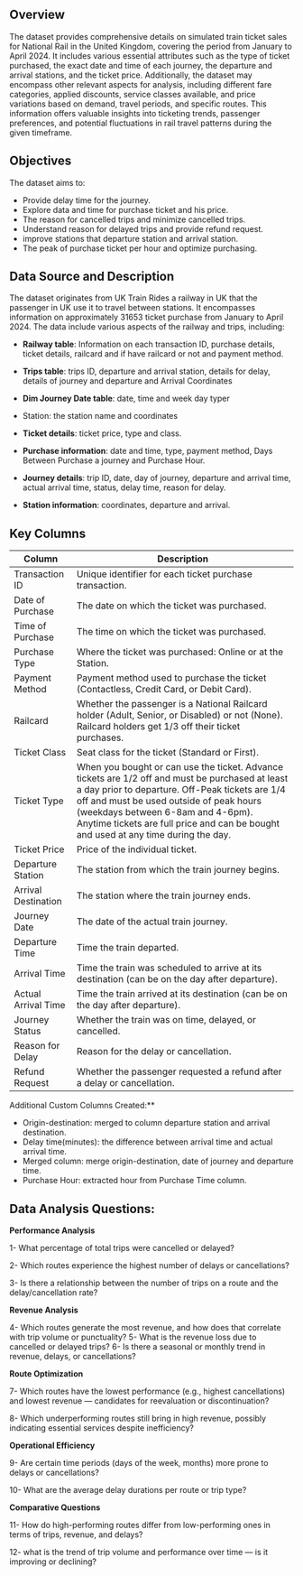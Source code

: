 ## Overview
The dataset provides comprehensive details on simulated train ticket sales for National Rail in the United Kingdom, covering the period from January to April 2024. It includes various essential attributes such as the type of ticket purchased, the exact date and time of each journey, the departure and arrival stations, and the ticket price. Additionally, the dataset may encompass other relevant aspects for analysis, including different fare categories, applied discounts, service classes available, and price variations based on demand, travel periods, and specific routes. This information offers valuable insights into ticketing trends, passenger preferences, and potential fluctuations in rail travel patterns during the given timeframe.
## Objectives
The dataset aims to:
-	Provide delay time for the journey.
-	Explore data and time for purchase ticket and his price.
-	The reason for cancelled trips and minimize cancelled trips.
-	Understand reason for delayed trips and provide refund request.
-	improve stations that departure station and arrival station.
-	The peak of purchase ticket per hour and optimize purchasing. 
## Data Source and Description
The dataset originates from UK Train Rides a railway in UK that the passenger in UK use it to travel between stations. It encompasses information on approximately 31653 ticket purchase from January to April 2024. The data include various aspects of the railway and trips, including:
-	**Railway table**: Information on each transaction ID, purchase details, ticket details, railcard and if have railcard or not and payment method.
-	**Trips table**: trips ID, departure and arrival station, details for delay, details of journey and departure and Arrival Coordinates
-	**Dim Journey Date table**: date, time and week day typer
-	Station:  the station name and coordinates

-	**Ticket details**: ticket price, type and class.
-	**Purchase information**: date and time, type, payment method, Days Between Purchase a journey and Purchase Hour.
-	**Journey details**: trip ID, date, day of journey, departure and arrival time, actual arrival time, status, delay time, reason for delay.
-	**Station information**: coordinates, departure and arrival. 
## Key Columns
| Column    | Description |
| -------- | ------- |
| Transaction ID| Unique identifier for each ticket purchase transaction.|
| Date of Purchase|  The date on which the ticket was purchased. | 
| Time of Purchase |The time on which the ticket was purchased. |
| Purchase Type | Where the ticket was purchased: Online or at the Station. |
| Payment Method| Payment method used to purchase the ticket (Contactless, Credit Card, or Debit Card).|
| Railcard | Whether the passenger is a National Railcard holder (Adult, Senior, or Disabled) or not (None). Railcard holders get 1/3 off their ticket purchases.|
| Ticket Class | Seat class for the ticket (Standard or First). |
| Ticket Type | When you bought or can use the ticket. Advance tickets are 1/2 off and must be purchased at least a day prior to departure. Off-Peak tickets are 1/4 off and must be used outside of peak hours (weekdays between 6-8am and 4-6pm). Anytime tickets are full price and can be bought and used at any time during the day.|
| Ticket Price | Price of the individual ticket. |
| Departure Station | The station from which the train journey begins. |
|Arrival Destination| The station where the train journey ends. |
|Journey Date| The date of the actual train journey. |
|Departure Time| Time the train departed. |
|Arrival Time| Time the train was scheduled to arrive at its destination (can be on the day after departure).|
|Actual Arrival Time| Time the train arrived at its destination (can be on the day after departure).|
|Journey Status| Whether the train was on time, delayed, or cancelled. |
|Reason for Delay| Reason for the delay or cancellation. |
|Refund Request| Whether the passenger requested a refund after a delay or cancellation.|

Additional Custom Columns Created:**
-	Origin-destination: merged to column departure station and arrival destination.
-	Delay time(minutes): the difference between arrival time and actual arrival time.
-	Merged column: merge origin-destination, date of journey and departure time. 
-	Purchase Hour: extracted hour from Purchase Time column.
## Data Analysis Questions:
**Performance Analysis**

1- What percentage of total trips were cancelled or delayed?

2- Which routes experience the highest number of delays or cancellations?

3-	Is there a relationship between the number of trips on a route and the delay/cancellation rate?

**Revenue Analysis**

4-	Which routes generate the most revenue, and how does that correlate with trip volume or punctuality?
5-	What is the revenue loss due to cancelled or delayed trips?
6-	Is there a seasonal or monthly trend in revenue, delays, or cancellations?

**Route Optimization**

7-	Which routes have the lowest performance (e.g., highest cancellations) and lowest revenue — candidates for reevaluation or discontinuation?

8-	Which underperforming routes still bring in high revenue, possibly indicating essential services despite inefficiency?

**Operational Efficiency**

9-	Are certain time periods (days of the week, months) more prone to delays or cancellations?

10-	What are the average delay durations per route or trip type?

**Comparative Questions**

11-	How do high-performing routes differ from low-performing ones in terms of trips, revenue, and delays?

12-	what is the trend of trip volume and performance over time — is it improving or declining?